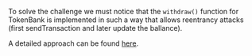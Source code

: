 To solve the challenge we must notice that the `withdraw()` function for TokenBank is implemented in such a way that allows reentrancy attacks (first sendTransaction and later update the ballance).

A detailed approach can be found [here](https://cmichel.io/capture-the-ether-solutions/).
